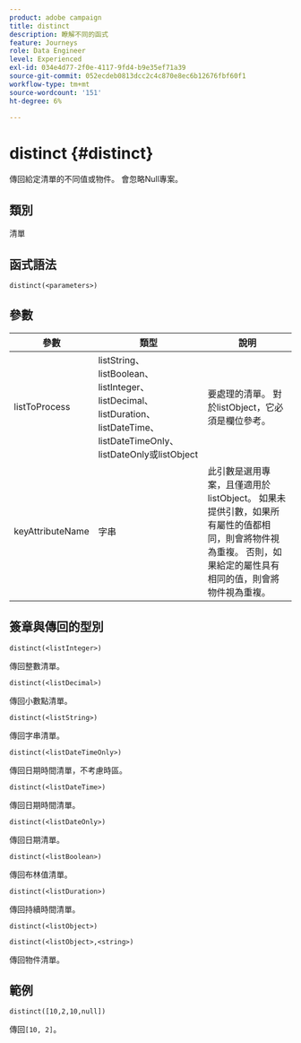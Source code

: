 ```yaml
---
product: adobe campaign
title: distinct
description: 瞭解不同的函式
feature: Journeys
role: Data Engineer
level: Experienced
exl-id: 034e4d77-2f0e-4117-9fd4-b9e35ef71a39
source-git-commit: 052ecdeb0813dcc2c4c870e8ec6b12676fbf60f1
workflow-type: tm+mt
source-wordcount: '151'
ht-degree: 6%

---
```


# distinct {#distinct}

傳回給定清單的不同值或物件。 會忽略Null專案。

## 類別

清單

## 函式語法

`distinct(<parameters>)`

## 參數

| 參數 | 類型 | 說明 |
|-----------|------------------|------------------|
| listToProcess | listString、listBoolean、listInteger、listDecimal、listDuration、listDateTime、listDateTimeOnly、listDateOnly或listObject | 要處理的清單。 對於listObject，它必須是欄位參考。 |
| keyAttributeName | 字串 | 此引數是選用專案，且僅適用於listObject。 如果未提供引數，如果所有屬性的值都相同，則會將物件視為重複。 否則，如果給定的屬性具有相同的值，則會將物件視為重複。 |

## 簽章與傳回的型別

`distinct(<listInteger>)`

傳回整數清單。

`distinct(<listDecimal>)`

傳回小數點清單。

`distinct(<listString>)`

傳回字串清單。

`distinct(<listDateTimeOnly>)`

傳回日期時間清單，不考慮時區。

`distinct(<listDateTime>)`

傳回日期時間清單。

`distinct(<listDateOnly>)`

傳回日期清單。

`distinct(<listBoolean>)`

傳回布林值清單。

`distinct(<listDuration>)`

傳回持續時間清單。

`distinct(<listObject>)`

`distinct(<listObject>,<string>)`

傳回物件清單。


## 範例

`distinct([10,2,10,null])`

傳回`[10, 2]`。
